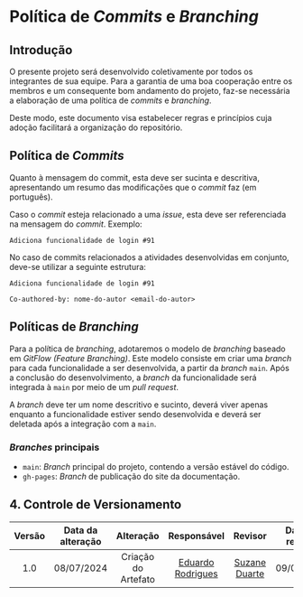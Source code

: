 # Política de *Commits* e *Branching*

## Introdução

O presente projeto será desenvolvido coletivamente por todos os integrantes de sua equipe. Para a garantia de uma boa cooperação entre os membros e um consequente bom andamento do projeto, faz-se necessária a elaboração de uma política de *commits* e *branching*.

Deste modo, este documento visa estabelecer regras e princípios cuja adoção facilitará a organização do repositório.

## Política de *Commits*

Quanto à mensagem do commit, esta deve ser sucinta e descritiva, apresentando um resumo das modificações que o *commit* faz (em português).

Caso o *commit* esteja relacionado a uma *issue*, esta deve ser referenciada na mensagem do *commit*.
Exemplo:
```
Adiciona funcionalidade de login #91
```

No caso de commits relacionados a atividades desenvolvidas em conjunto, deve-se utilizar a seguinte estrutura:
```
Adiciona funcionalidade de login #91

Co-authored-by: nome-do-autor <email-do-autor>
```

## Políticas de *Branching*

Para a política de *branching*, adotaremos o modelo de *branching* baseado em *GitFlow (Feature Branching)*. Este modelo consiste em criar uma *branch* para cada funcionalidade a ser desenvolvida, a partir da *branch* `main`. Após a conclusão do desenvolvimento, a *branch* da funcionalidade será integrada à `main` por meio de um *pull request*.

A *branch* deve ter um nome descritivo e sucinto, deverá viver apenas enquanto a funcionalidade estiver sendo desenvolvida e deverá ser deletada após a integração com a `main`.

### *Branches* principais

- `main`: *Branch* principal do projeto, contendo a versão estável do código.
- `gh-pages`: *Branch* de publicação do site da documentação.

## 4. Controle de Versionamento 

| Versão | Data da alteração |      Alteração      |                       Responsável                       | Revisor | Data de revisão |
| :----: | :---------------: | :-----------------: | :-----------------------------------------------------: | :-----: | :-------------: |
|  1.0   |    08/07/2024     | Criação do Artefato | [Eduardo Rodrigues](https://github.com/Eduardo-RFarias) | [Suzane Duarte](https://github.com/suzaneduarte)         | 09/07/2024                 |